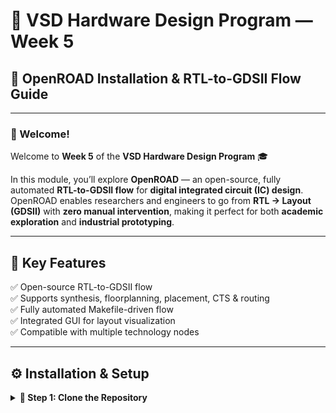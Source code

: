 # 🧠 VSD Hardware Design Program — Week 5  
## 🚀 OpenROAD Installation & RTL-to-GDSII Flow Guide

---

### 👋 Welcome!
Welcome to **Week 5** of the **VSD Hardware Design Program** 🎓  

In this module, you’ll explore **OpenROAD** — an open-source, fully automated **RTL-to-GDSII flow** for **digital integrated circuit (IC) design**.  
OpenROAD enables researchers and engineers to go from **RTL → Layout (GDSII)** with **zero manual intervention**, making it perfect for both **academic exploration** and **industrial prototyping**.

---

## 🧩 Key Features
✅ Open-source RTL-to-GDSII flow  
✅ Supports synthesis, floorplanning, placement, CTS & routing  
✅ Fully automated Makefile-driven flow  
✅ Integrated GUI for layout visualization  
✅ Compatible with multiple technology nodes  

---

## ⚙️ Installation & Setup

<details>
<summary><b>🔹 Step 1: Clone the Repository</b></summary>

```bash
git clone --recursive https://github.com/The-OpenROAD-Project/OpenROAD-flow-scripts
cd OpenROAD-flow-scripts

---

## Click Below

![week 5]()

---
